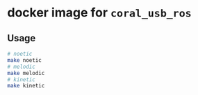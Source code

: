 # docker image for `coral_usb_ros`

## Usage

```bash
# noetic
make noetic
# melodic
make melodic
# kinetic
make kinetic
```
